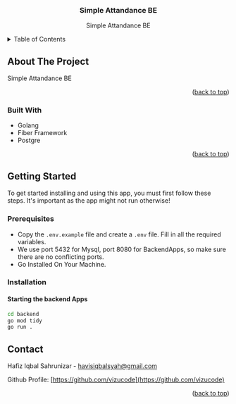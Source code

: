 <br />
<div align="center">

<h3 align="center">Simple Attandance BE</h3>

<p align="center">
    Simple Attandance BE
</div>

<!-- TABLE OF CONTENTS -->

<details>
  <summary>Table of Contents</summary>
  <ol>
    <li>
      <a href="#about-the-project">About The Project</a>
      <ul>
        <li><a href="#built-with">Built With</a></li>
      </ul>
    </li>
    <li>
      <a href="#getting-started">Getting Started</a>
      <ul>
        <li><a href="#prerequisites">Prerequisites</a></li>
        <li><a href="#installation">Installation</a></li>
      </ul>
    </li>
    <li><a href="#contact">Contact</a></li>
  </ol>
</details>

<!-- ABOUT THE PROJECT -->

## About The Project

Simple Attandance BE

<p align="right">(<a href="#readme-top">back to top</a>)</p>

### Built With

* Golang
* Fiber Framework
* Postgre

<p align="right">(<a href="#readme-top">back to top</a>)</p>

<!-- GETTING STARTED -->

## Getting Started

To get started installing and using this app, you must first follow these steps. It's important as the app might not run otherwise!

### Prerequisites

- Copy the `.env.example` file and create a `.env` file. Fill in all the required variables.
- We use port 5432 for Mysql, port 8080 for BackendApps, so make sure there are no conflicting ports.
- Go Installed On Your Machine.

### Installation

#### Starting the backend Apps

```bash
cd backend
go mod tidy
go run .
```

## Contact

Hafiz Iqbal Sahrunizar - havisiqbalsyah@gmail.com

Github Profile: [https://github.com/vizucode](https://github.com/vizucode)

<p align="right">(<a href="#readme-top">back to top</a>)</p>
